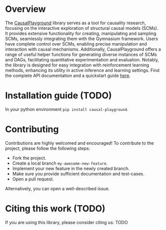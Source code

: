 # Overview
The [CausalPlayground](https://github.com/sa-and/CausalPlayground) library serves as a tool for causality research, focusing on the interactive exploration of structural 
causal models (SCMs). It provides extensive functionality for creating, manipulating and sampling SCMs, seamlessly 
integrating them with the Gymnasium framework. Users have complete control over SCMs, enabling precise manipulation and
interaction with causal mechanisms. Additionally, CausalPlayground offers a range of useful helper functions for generating 
diverse instances of SCMs and DAGs, facilitating quantitative experimentation and evaluation. Notably, the library is 
designed for easy integration with reinforcement learning methods, enhancing its utility in active inference and 
learning settings. Find the complete API documentation and a quickstart guide [here](https://sa-and.github.io/CausalPlayground/).

# Installation guide (TODO)
In your python environment `pip install causal-playground`.

# Contributing
Contributions are highly welcomed and encouraged! To contribute to the project, please follow the following steps:

- Fork the project.
- Create a local branch `my-awesome-new-feature`.
- Implement your new feature in the newly created branch.
- Make sure you provide sufficient documentation and test-cases.
- Open a pull request.

Alternatively, you can open a well-described issue.

# Citing this work (TODO)
If you are using this library, please consider citing us:
TODO
